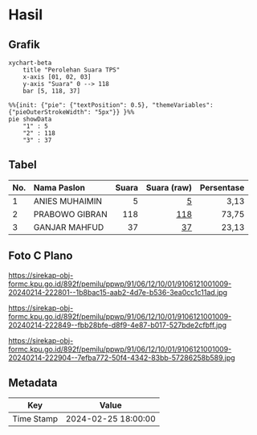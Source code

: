 # Hasil

## Grafik

```mermaid
xychart-beta
    title "Perolehan Suara TPS"
    x-axis [01, 02, 03]
    y-axis "Suara" 0 --> 118
    bar [5, 118, 37]
```

```mermaid
%%{init: {"pie": {"textPosition": 0.5}, "themeVariables": {"pieOuterStrokeWidth": "5px"}} }%%
pie showData
    "1" : 5
    "2" : 118
    "3" : 37
```

## Tabel

| No. | Nama Paslon    | Suara | Suara (raw) | Persentase |
|:--- |:-------------- | -----:| -----------:| ----------:|
| 1   | ANIES MUHAIMIN | 5     | [5][p-1]    | 3,13       |
| 2   | PRABOWO GIBRAN | 118   | [118][p-2]  | 73,75      |
| 3   | GANJAR MAHFUD  | 37    | [37][p-3]   | 23,13      |


[p-1]: https://github.com/gigit-pemilu/pemilu-2024-91-papua/blob/main/pilpres/hitung-suara/sub/91-papua/sub/06-biak-numfor/sub/12-samofa/sub/1001-samofa/sub/009-tps/sub/paslon-1.txt
[p-2]: https://github.com/gigit-pemilu/pemilu-2024-91-papua/blob/main/pilpres/hitung-suara/sub/91-papua/sub/06-biak-numfor/sub/12-samofa/sub/1001-samofa/sub/009-tps/sub/paslon-2.txt
[p-3]: https://github.com/gigit-pemilu/pemilu-2024-91-papua/blob/main/pilpres/hitung-suara/sub/91-papua/sub/06-biak-numfor/sub/12-samofa/sub/1001-samofa/sub/009-tps/sub/paslon-3.txt

## Foto C Plano

https://sirekap-obj-formc.kpu.go.id/892f/pemilu/ppwp/91/06/12/10/01/9106121001009-20240214-222801--1b8bac15-aab2-4d7e-b536-3ea0cc1c11ad.jpg

https://sirekap-obj-formc.kpu.go.id/892f/pemilu/ppwp/91/06/12/10/01/9106121001009-20240214-222849--fbb28bfe-d8f9-4e87-b017-527bde2cfbff.jpg

https://sirekap-obj-formc.kpu.go.id/892f/pemilu/ppwp/91/06/12/10/01/9106121001009-20240214-222904--7efba772-50f4-4342-83bb-57286258b589.jpg


## Metadata

| Key        | Value               |
| ---------- | ------------------- |
| Time Stamp | 2024-02-25 18:00:00 |



